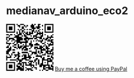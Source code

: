 # medianav_arduino_eco2

<img src="QR Code.png" alt="Buy me a coffee using PayPal"/>  
<a href="https://www.paypal.com/cgi-bin/webscr?cmd=_s-xclick&hosted_button_id=N6T6GJL6PCV5G&source=url">Buy me a coffee using PayPal</a>
